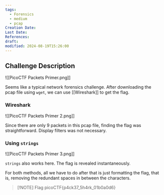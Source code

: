 ```yaml
---
tags:
  - Forensics
  - medium
  - pcap
Creation Date: 
Last Date: 
References: 
draft: 
modified: 2024-08-19T15:26:00
---
```

## Challenge Description
![[PicoCTF Packets Primer.png]]

Seems like a typical network forensics challenge. After downloading the pcap file using `wget`, we can use [[Wireshark]] to get the flag. 

### Wireshark
![[PicoCTF Packets Primer 2.png]]

Since there are only 9 packets in this pcap file, finding the flag was straightforward. Display filters was not necessary.

### Using `strings`
![[PicoCTF Packets Primer 3.png]]

`strings` also works here. The flag is revealed instantaneously. 

For both methods, all we have to do after that is just formatting the flag, that is, removing the redundant spaces in between the characters. 

> [!NOTE] Flag
>picoCTF{p4ck37_5h4rk_01b0a0d6}


